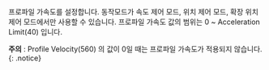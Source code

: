 프로파일 가속도를 설정합니다. 동작모드가 속도 제어 모드, 위치 제어 모드, 확장 위치 제어 모드에서만 사용할 수 있습니다.  프로파일 가속도 값의 범위는 0 ~ Acceleration Limit(40) 입니다.

**주의** : Profile Velocity(560) 의 값이 0일 때는 프로파일 가속도가 적용되지 않습니다.
{: .notice}
